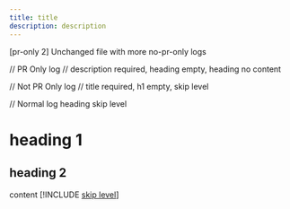 ```yaml
---
title: title
description: description
---
```

[pr-only 2] Unchanged file with more no-pr-only logs

// PR Only log
// description required, heading empty, heading no content

// Not PR Only log
// title required, h1 empty, skip level

// Normal log heading skip level
# heading 1
## heading 2
content
[!INCLUDE [skip level](./includes/skip-level.md)]

